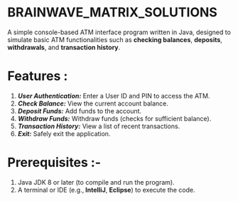 # BRAINWAVE_MATRIX_SOLUTIONS

A simple console-based ATM interface program written in Java, designed to simulate basic ATM functionalities such as <b>checking balances</b>, <b>deposits</b>, <b>withdrawals</b>, and <b class="uppercase">transaction history</b>.

<h1>Features :</h1>
<ol> <li> <i><b>User Authentication:</b></i> Enter a User ID and PIN to access the ATM.</li>
<li><i><b>Check Balance:</b></i> View the current account balance.</li>
<li><i><b>Deposit Funds:</b></i> Add funds to the account.</li>
<li><i><b>Withdraw Funds:</b></i> Withdraw funds (checks for sufficient balance).</li>
  <li><i><b>Transaction History:</b></i> View a list of recent transactions.</li>
  <li><i><b>Exit:</b></i> Safely exit the application.</li>
</ol>
<h1>Prerequisites :-</h1>
<ol>
  <li>Java JDK 8 or later (to compile and run the program).</li>
  <li> A terminal or IDE (e.g.,<b> IntelliJ</b>, <b>Eclipse</b>) to execute the code.</li>
</ol>

